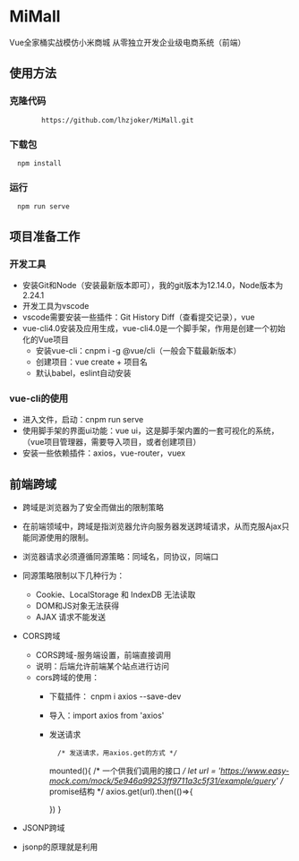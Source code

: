 # MiMall
Vue全家桶实战模仿小米商城 从零独立开发企业级电商系统（前端）

## 使用方法

### 克隆代码


            https://github.com/lhzjoker/MiMall.git
### 下载包


      npm install
### 运行

      
      npm run serve

## 项目准备工作

### 开发工具
* 安装Git和Node（安装最新版本即可），我的git版本为12.14.0，Node版本为2.24.1
* 开发工具为vscode
* vscode需要安装一些插件：Git History Diff（查看提交记录），vue
* vue-cli4.0安装及应用生成，vue-cli4.0是一个脚手架，作用是创建一个初始化的Vue项目
    * 安装vue-cli：cnpm i -g @vue/cli（一般会下载最新版本）
    * 创建项目：vue create + 项目名
    * 默认babel，eslint自动安装

### vue-cli的使用
* 进入文件，启动：cnpm run serve
* 使用脚手架的界面ui功能：vue ui，这是脚手架内置的一套可视化的系统，（vue项目管理器，需要导入项目，或者创建项目）
* 安装一些依赖插件：axios，vue-router，vuex


## 前端跨域
* 跨域是浏览器为了安全而做出的限制策略
* 在前端领域中，跨域是指浏览器允许向服务器发送跨域请求，从而克服Ajax只能同源使用的限制。
* 浏览器请求必须遵循同源策略：同域名，同协议，同端口
* 同源策略限制以下几种行为：
    * Cookie、LocalStorage 和 IndexDB 无法读取
    * DOM和JS对象无法获得
    * AJAX 请求不能发送
* CORS跨域
    * CORS跨域-服务端设置，前端直接调用
    * 说明：后端允许前端某个站点进行访问
    * cors跨域的使用：
        * 下载插件： cnpm i axios --save-dev
        * 导入：import axios from 'axios'
        * 发送请求
        


                /* 发送请求，用axios.get的方式 */
          mounted(){
            /* 一个供我们调用的接口 */
            let url = 'https://www.easy-mock.com/mock/5e946a99253ff9711a3c5f31/example/query'
            /* promise结构 */
            axios.get(url).then(()=>{
              
            })
          }


* JSONP跨域
* jsonp的原理就是利用<script>标签没有跨域限制，通过<script>标签src属性，发送带有callback参数的GET请求，服务端将接口返回数据拼凑到callback函数中，返回给浏览器，浏览器解析执行，从而前端拿到callback函数返回的数据。
    * JSONP跨域-前端适配，后台配合
    * 说明：前后台同时改造
    * jsonp的缺点：只能发送get一种请求
    * cors跨域的使用：
        * 下载插件： cnpm i jsonp --save-dev
        * 导入：import jsonp from 'jsonp'
        * 大家可以把jsonp看成不是一个请求（假请求），只是一个js脚本
        * 发送请求
        


                /* 发送请求，用axios.get的方式 */
          mounted(){
            /* 一个供我们调用的接口 */
            let url = 'https://fanyi.baidu.com/langdetect'
            /*jsonp结构，中间是option参数，没有可以不传
            jsonp(url,{},(err,res)=>{
                
            })
            */
          }



* 代理跨域
    * 接口代理-通过修改nginx服务器配置来实现
    * 说明：前端修改，后台不动
    * 原理：服务器访问服务器没有跨域问题.所以,我们的做法是利用中间的代理浏览器向目标浏览器发请求.


## 目录结构


        public --- 存放一些公共资源，比如大图片等
        resource --- 一些打包的资源，供我们使用
        .gitignore --- git忽略配置文件
        package-lock.json --- 项目包管控文件
        package.json --- 项目配置
        README.md --- 项目说明书
        dist --- 打包后的项目
        src --- 源码目录
            |- api --- 承载整个项目的api请求
            |- assets --- 静态文件目录存放一些图片（小图片，icon等）
            |- components --- 组件文件
            |- util --- 一些公共的方法
            |- storage --- 数据存储，缓存
            |- store --- vuex
            |- App.vue --- 是项目入口文件
            |- main.js --- 是项目的核心文件，入口
            |- router.js --- 路由文件
            |- pages --- 页面
                |- index.vue --- 首页
                |- home.vue --- 包含头部和尾部，这样就不用到每个页面都写了
                |- product.vue --- 产品
                |- detail.vue --- 商品详情 
                |- orderList.vue --- 订单
                |- orderConfirm.vue --- 订单确认 
                |- cart.vue --- 购物车 
                |- orderPay.vue --- 支付页面
                |- login.vue --- 登陆页面 
                |- alipay.vue --- 支付页面跳转到支付宝的中转页面


## 安装插件
* vue-lazyload
* element-ui
* node-sass
* sass-loader 
* vue-awesome-swiper 
* vue-axios 
* vue-cookie
